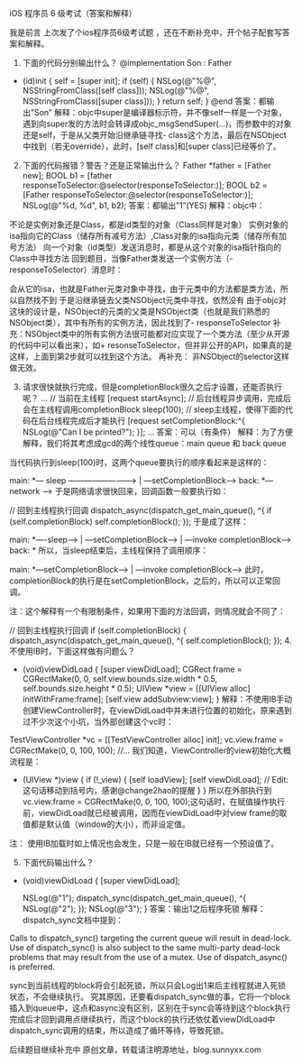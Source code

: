 iOS 程序员 6 级考试（答案和解释）

我是前言
上次发了个ios程序员6级考试题 ，还在不断补充中，开个帖子配套写答案和解释。

1. 下面的代码分别输出什么？
@implementation Son : Father
- (id)init {
    self = [super init];
    if (self) {
        NSLog(@"%@", NSStringFromClass([self class]));
        NSLog(@"%@", NSStringFromClass([super class]));
    }
    return self;
}
@end
答案：都输出”Son”
解释：objc中super是编译器标示符，并不像self一样是一个对象，遇到向super发的方法时会转译成objc_msgSendSuper(...)，而参数中的对象还是self，于是从父类开始沿继承链寻找- class这个方法，最后在NSObject中找到（若无override），此时，[self class]和[super class]已经等价了。

2. 下面的代码报错？警告？还是正常输出什么？
Father *father = [Father new];
BOOL b1 = [father responseToSelector:@selector(responseToSelector:)];
BOOL b2 = [Father responseToSelector:@selector(responseToSelector:)];
NSLog(@"%d, %d", b1, b2);
答案：都输出”1”(YES)
解释：objc中：

不论是实例对象还是Class，都是id类型的对象（Class同样是对象）
实例对象的isa指向它的Class（储存所有减号方法）,Class对象的isa指向元类（储存所有加号方法）
向一个对象（id类型）发送消息时，都是从这个对象的isa指针指向的Class中寻找方法
回到题目，当像Father类发送一个实例方法（- responseToSelector）消息时：

会从它的isa，也就是Father元类对象中寻找，由于元类中的方法都是类方法，所以自然找不到
于是沿继承链去父类NSObject元类中寻找，依然没有
由于objc对这块的设计是，NSObject的元类的父类是NSObject类（也就是我们熟悉的NSObject类），其中有所有的实例方法，因此找到了- responseToSelector
补充：NSObject类中的所有实例方法很可能都对应实现了一个类方法（至少从开源的代码中可以看出来），如+ resonseToSelector，但并非公开的API，如果真的是这样，上面到第2步就可以找到这个方法。
再补充： 非NSObject的selector这样做无效。

3. 请求很快就执行完成，但是completionBlock很久之后才设置，还能否执行呢？
...
// 当前在主线程
[request startAsync]; // 后台线程异步调用，完成后会在主线程调用completionBlock
sleep(100); // sleep主线程，使得下面的代码在后台线程完成后才能执行
[request setCompletionBlock:^{
    NSLog(@"Can I be printed?");
}];
...
答案：可以（有条件）
解释：为了方便解释，我们将其考虑成gcd的两个线性queue：main queue 和 back queue

当代码执行到sleep(100)时，这两个queue要执行的顺序看起来是这样的：

main: *— sleep ————————-> | —setCompletionBlock—>
back: *— network —->
于是网络请求很快回来，回调函数一般要执行如：

// 回到主线程执行回调
dispatch_async(dispatch_get_main_queue(), ^{
  if (self.completionBlock) self.completionBlock();
});
于是成了这样：

main: *—-sleep—-> | —setCompletionBlock—> | —invoke completionBlock—->
back: *
所以，当sleep结束后，主线程保持了调用顺序：

main: *—setCompletionBlock—> | —invoke completionBlock—->
此时，completionBlock的执行是在setCompletionBlock，之后的，所以可以正常回调。

注：这个解释有一个有限制条件，如果用下面的方法回调，则情况就会不同了：

// 回到主线程执行回调
if (self.completionBlock) {
  dispatch_async(dispatch_get_main_queue(), ^{
    self.completionBlock();
});
4. 不使用IB时，下面这样做有问题么？
- (void)viewDidLoad {
  [super viewDidLoad];
  CGRect frame = CGRectMake(0, 0, self.view.bounds.size.width * 0.5, self.bounds.size.height * 0.5);
  UIView *view = [[UIView alloc] initWithFrame:frame];
  [self.view addSubview:view];
}
解释：不使用IB手动创建ViewController时，在viewDidLoad中并未进行位置的初始化，原来遇到过不少次这个小坑，当外部创建这个vc时：

TestViewController *vc = [[TestViewController alloc] init];
vc.view.frame = CGRectMake(0, 0, 100, 100);
//...
我们知道，ViewController的view初始化大概流程是：

- (UIView *)view {
  if (!_view) {
    [self loadView];
    [self viewDidLoad]; // Edit: 这句话移动到括号内，感谢@change2hao的提醒
  }
}
所以在外部执行到vc.view.frame = CGRectMake(0, 0, 100, 100);这句话时，在赋值操作执行前，viewDidLoad就已经被调用，因而在viewDidLoad中对view frame的取值都是默认值（window的大小），而非设定值。

注： 使用IB加载时如上情况也会发生，只是一般在IB就已经有一个预设值了。

5. 下面代码输出什么？
- (void)viewDidLoad {
    [super viewDidLoad];

    NSLog(@"1");
    dispatch_sync(dispatch_get_main_queue(), ^{
        NSLog(@"2");
    });
    NSLog(@"3");
}
答案：输出1之后程序死锁
解释：dispatch_sync文档中提到：

Calls to dispatch_sync() targeting the current queue will result in dead-lock. Use of dispatch_sync() is also subject to the same multi-party dead-lock problems that may result from the use of a mutex. Use of dispatch_async() is preferred.

sync到当前线程的block将会引起死锁，所以只会Log出1来后主线程就进入死锁状态，不会继续执行。
究其原因，还要看dispatch_sync做的事，它将一个block插入到queue中，这点和async没有区别，区别在于sync会等待到这个block执行完成后才回到调用点继续执行，而这个block的执行还依仗着viewDidLoad中dispatch_sync调用的结束，所以造成了循环等待，导致死锁。

后续题目继续补充中
原创文章，转载请注明源地址，blog.sunnyxx.com